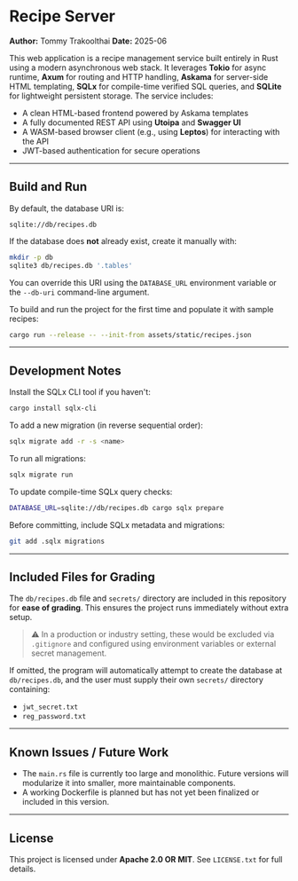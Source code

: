 # Recipe Server

**Author:** Tommy Trakoolthai
**Date:** 2025-06

This web application is a recipe management service built entirely in Rust using a modern asynchronous web stack. It leverages **Tokio** for async runtime, **Axum** for routing and HTTP handling, **Askama** for server-side HTML templating, **SQLx** for compile-time verified SQL queries, and **SQLite** for lightweight persistent storage. The service includes:

* A clean HTML-based frontend powered by Askama templates
* A fully documented REST API using **Utoipa** and **Swagger UI**
* A WASM-based browser client (e.g., using **Leptos**) for interacting with the API
* JWT-based authentication for secure operations

---

## Build and Run

By default, the database URI is:

```
sqlite://db/recipes.db
```

If the database does **not** already exist, create it manually with:

```bash
mkdir -p db
sqlite3 db/recipes.db '.tables'
```

You can override this URI using the `DATABASE_URL` environment variable or the `--db-uri` command-line argument.

To build and run the project for the first time and populate it with sample recipes:

```bash
cargo run --release -- --init-from assets/static/recipes.json
```

---

## Development Notes

Install the SQLx CLI tool if you haven't:

```bash
cargo install sqlx-cli
```

To add a new migration (in reverse sequential order):

```bash
sqlx migrate add -r -s <name>
```

To run all migrations:

```bash
sqlx migrate run
```

To update compile-time SQLx query checks:

```bash
DATABASE_URL=sqlite://db/recipes.db cargo sqlx prepare
```

Before committing, include SQLx metadata and migrations:

```bash
git add .sqlx migrations
```

---

## Included Files for Grading

The `db/recipes.db` file and `secrets/` directory are included in this repository for **ease of grading**. This ensures the project runs immediately without extra setup.

> ⚠️ In a production or industry setting, these would be excluded via `.gitignore` and configured using environment variables or external secret management.

If omitted, the program will automatically attempt to create the database at `db/recipes.db`, and the user must supply their own `secrets/` directory containing:

* `jwt_secret.txt`
* `reg_password.txt`

---

## Known Issues / Future Work

* The `main.rs` file is currently too large and monolithic. Future versions will modularize it into smaller, more maintainable components.
* A working Dockerfile is planned but has not yet been finalized or included in this version.

---

## License

This project is licensed under **Apache 2.0 OR MIT**. See `LICENSE.txt` for full details.
